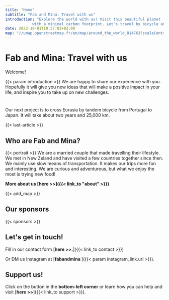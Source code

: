 ```yaml
---
title: "Home"
subtitle: "Fab and Mina: Travel with us"
introduction: "Explore the world with us! Visit this beautiful planet
            with a minimal carbon footprint. Let's travel by bicycle and on foot (and sometimes hitchhiking)."
date: 2022-10-01T19:37:02+02:00
map: "//umap.openstreetmap.fr/en/map/around_the_world_814763?scaleControl=false&miniMap=false&scrollWheelZoom=false&zoomControl=true&allowEdit=false&moreControl=true&searchControl=null&tilelayersControl=null&embedControl=null&datalayersControl=true&onLoadPanel=undefined&captionBar=false#1/25.01/111.45"
---
```


# Fab and Mina: Travel with us
Welcome!

{{< param introduction >}}
We are happy to share our experience with you. Hopefully it will give you new ideas that will make a positive impact in your life, and inspire you to take up on new challenges. 
#
Our next project is to cross Eurasia by tandem bicycle from Portugal to Japan. It will take about two years and 25,000 km.

{{< last-article >}}




## Who are Fab and Mina?
{{< portrait >}}
We are a married couple that made travelling their lifestyle. 
We met in New Zeland and have visited a few countries together since then. 
We mainly use slow means of transportation. It makes our trips more fun and interesting.
We are curious and adventurous, but what we enjoy the most is trying new food!

**More about us [here >>]({{< link_to "about" >}})**


{{< add_map >}}

## Our sponsors
{{< sponsors >}}

## Let's get in touch!

Fill in our contact form [**here >>.**]({{< link_to contact >}})


Or DM us Instagram at [**fabandmina <i class="{{< param instagram_link.icon >}}"></i>**]({{< param instagram_link.url >}}).

## Support us!
Click on the button in the **bottom-left corner** or learn how you can help and visit [**here >>**]({{< link_to support >}}).
